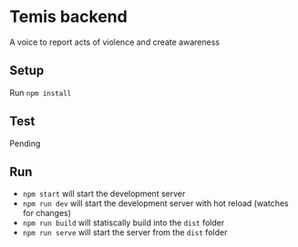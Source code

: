 # Temis backend
A voice to report acts of violence and create awareness 

## Setup
Run `npm install`

## Test
Pending

## Run

- `npm start` will start the development server
- `npm run dev` will start the development server with hot reload (watches for changes)
- `npm run build` will statiscally build into the `dist` folder
- `npm run serve` will start the server from the `dist` folder